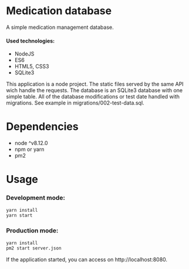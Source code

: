 # Medication database

A simple medication management database.

#### Used technologies:

* NodeJS
* ES6
* HTML5, CSS3
* SQLite3

This application is a node project. The static files served by the same API wich handle the requests. The database is an SQLite3 database with one simple table. All of the database modifications or test date handled with migrations. See example in migrations/002-test-data.sql.

# Dependencies

* node ^v8.12.0
* npm or yarn
* pm2

# Usage

### Development mode:

```bash
yarn install
yarn start
```

### Production mode:

```bash
yarn install
pm2 start server.json
```

If the application started, you can access on http://localhost:8080.
